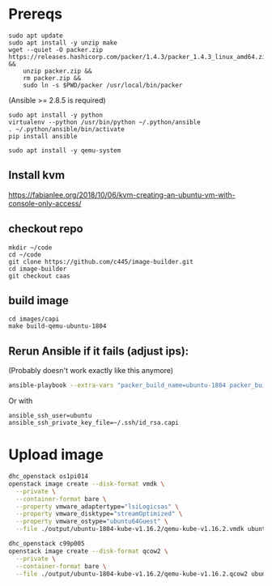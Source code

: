 
# Prereqs

```
sudo apt update
sudo apt install -y unzip make
wget --quiet -O packer.zip https://releases.hashicorp.com/packer/1.4.3/packer_1.4.3_linux_amd64.zip  &&
    unzip packer.zip &&
    rm packer.zip &&
    sudo ln -s $PWD/packer /usr/local/bin/packer
```

(Ansible >= 2.8.5 is required)
```
sudo apt install -y python
virtualenv --python /usr/bin/python ~/.python/ansible 
. ~/.python/ansible/bin/activate
pip install ansible
```

```
sudo apt install -y qemu-system
```

## Install kvm
https://fabianlee.org/2018/10/06/kvm-creating-an-ubuntu-vm-with-console-only-access/

## checkout repo

```
mkdir ~/code
cd ~/code
git clone https://github.com/c445/image-builder.git
cd image-builder
git checkout caas
```

## build image
```
cd images/capi
make build-qemu-ubuntu-1804
```

## Rerun Ansible if it fails (adjust ips):

(Probably doesn't work exactly like this anymore)
````bash
ansible-playbook --extra-vars "packer_build_name=ubuntu-1804 packer_builder_type=vmware-iso -o IdentitiesOnly=yes"  /home/fedora/code/gopath/src/sigs.k8s.io/capi-dev/image-builder/images/capi/ansible/playbook.yml  --extra-vars "packer_http_addr=172.16.38.1:8290" --extra-vars "kubernetes_rpm_repo=https://packages.cloud.google.com/yum/repos/kubernetes-el7-x86_64 kubernetes_rpm_gpg_key='https://packages.cloud.google.com/yum/doc/yum-key.gpg https://packages.cloud.google.com/yum/doc/rpm-package-key.gpg' kubernetes_rpm_gpg_check=True kubernetes_deb_repo='https://apt.kubernetes.io/ kubernetes-xenial' kubernetes_deb_gpg_key=https://packages.cloud.google.com/apt/doc/apt-key.gpg kubernetes_cni_version=0.7.5-00 kubernetes_cni_semver=v0.7.5 kubernetes_cni_source=pkg kubernetes_semver=v1.15.0 kubernetes_source=pkg kubernetes_version=1.15.0-00"  -i "172.16.38.129," -e "ansible_user=ubuntu ansible_ssh_pass=ubuntu" -c paramiko
````

Or with 
````
ansible_ssh_user=ubuntu ansible_ssh_private_key_file=~/.ssh/id_rsa.capi
````

# Upload image

```bash
dhc_openstack os1pi014
openstack image create --disk-format vmdk \
  --private \
  --container-format bare \
  --property vmware_adaptertype="lsiLogicsas" \
  --property vmware_disktype="streamOptimized" \
  --property vmware_ostype="ubuntu64Guest" \
  --file ./output/ubuntu-1804-kube-v1.16.2/qemu-kube-v1.16.2.vmdk ubuntu-1804-kube-v1.16.2

dhc_openstack c99p005
openstack image create --disk-format qcow2 \
  --private \
  --container-format bare \
  --file ./output/ubuntu-1804-kube-v1.16.2/qemu-kube-v1.16.2.qcow2 ubuntu-1804-kube-v1.16.2

```